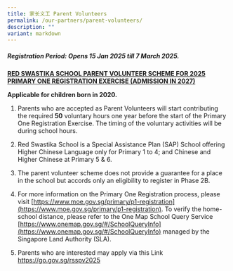 ```yaml
---
title: 家长义工 Parent Volunteers
permalink: /our-partners/parent-volunteers/
description: ""
variant: markdown
---
```

##### **Registration Period: Opens 15 Jan 2025 till 7 March 2025.**

 **<u>RED SWASTIKA SCHOOL PARENT VOLUNTEER SCHEME FOR 2025 PRIMARY ONE REGISTRATION EXERCISE (ADMISSION IN 2027)</u>**
 <p>
<b>Applicable for children born in 2020.</b></p>

1. Parents who are accepted as Parent Volunteers will start contributing the required **50** voluntary hours one year before the start of the Primary One Registration Exercise. The timing of the voluntary activities will be during school hours.

2. Red Swastika School is a Special Assistance Plan (SAP) School offering Higher Chinese Language only for Primary 1 to 4; and Chinese and Higher Chinese at Primary 5 &amp; 6.
 
3. The parent volunteer scheme does not provide a guarantee for a place in the school but accords only an eligibility to register in Phase 2B.
 
4.  For more information on the Primary One Registration process, please visit [https://www.moe.gov.sg/primary/p1-registration](https://www.moe.gov.sg/primary/p1-registration). To verify the home-school distance, please refer to the One Map School Query Service [https://www.onemap.gov.sg/#/SchoolQueryInfo](https://www.onemap.gov.sg/#/SchoolQueryInfo) managed by the Singapore Land Authority (SLA).
 
5. Parents who are interested may apply via this Link <a style="color: red;" href="https://go.gov.sg/rsspv2025">https://go.gov.sg/rsspv2025</a>